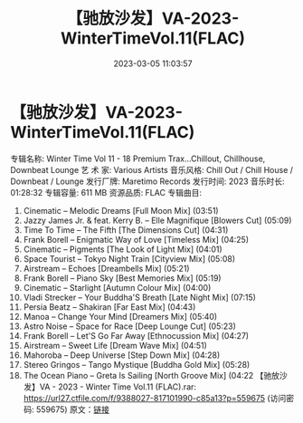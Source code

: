 ﻿---
title: 【驰放沙发】VA-2023-WinterTimeVol.11(FLAC)
date: 2023-03-05 11:03:57
categories: 古典音乐、新世纪、纯音雅乐
tags: 纯音雅乐
---
# 【驰放沙发】VA-2023-WinterTimeVol.11(FLAC)

专辑名称: Winter Time Vol 11 - 18 Premium
Trax...Chillout, Chillhouse, Downbeat Lounge
艺 术 家: Various Artists
音乐风格: Chill Out / Chill House / Downbeat / Lounge
发行厂牌: Maretimo Records
发行时间: 2023
音乐时长: 01:28:32
专辑容量: 611 MB
资源品质: FLAC
专辑曲目:
01. Cinematic – Melodic Dreams [Full Moon Mix] (03:51)
02. Jazzy James Jr. & feat. Kerry B. – Elle Magnifique
[Blowers Cut] (05:09)
03. Time To Time – The Fifth [The Dimensions Cut] (04:31)
04. Frank Borell – Enigmatic Way of Love [Timeless Mix]
(04:25)
05. Cinematic – Pigments [The Look of Light Mix] (04:01)
06. Space Tourist – Tokyo Night Train [Cityview Mix] (05:08)
07. Airstream – Echoes [Dreambells Mix] (05:21)
08. Frank Borell – Piano Sky [Best Memories Mix] (05:19)
09. Cinematic – Starlight [Autumn Colour Mix] (04:00)
10. Vladi Strecker – Your Buddha'S Breath [Late Night Mix]
(07:15)
11. Persia Beatz – Shakiran [Far East Mix] (04:43)
12. Manoa – Change Your Mind [Dreamers Mix] (05:40)
13. Astro Noise – Space for Race [Deep Lounge Cut] (05:23)
14. Frank Borell – Let'S Go Far Away [Ethnocussion Mix]
(04:27)
15. Airstream – Sweet Life [Dream Wave Mix] (04:51)
16. Mahoroba – Deep Universe [Step Down Mix] (04:28)
17. Stereo Gringos – Tango Mystique [Buddha Gold Mix]
(05:28)
18. The Ocean Piano – Greta Is Sailing [North Groove Mix]
(04:22
【驰放沙发】VA - 2023 - Winter Time Vol.11 (FLAC).rar: https://url27.ctfile.com/f/9388027-817101990-c85a13?p=559675
(访问密码: 559675)
原文：[链接](https://blog.sina.com.cn/s/blog_1647c7e76010310yl.html)